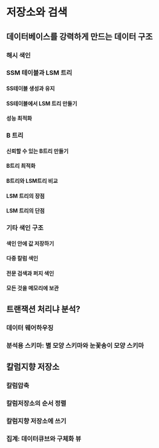 # 저장소와 검색
## 데이터베이스를 강력하게 만드는 데이터 구조

### 해시 색인
### SSM 테이블과 LSM 트리
#### SS테이블 생성과 유지
#### SS테이블에서 LSM 트리 만들기
#### 성능 최적화

### B 트리
#### 신뢰할 수 있는 B트리 만들기
#### B트리 최적화
#### B트리와 LSM트리 비교
#### LSM 트리의 장점
#### LSM 트리의 단점

### 기타 색인 구조
#### 색인 안에 값 저장하기
#### 다중 칼럼 색인
#### 전문 검색과 퍼지 색인
#### 모든 것을 메모리에 보관


## 트랜잭션 처리냐 분석?

### 데이터 웨어하우징
### 분석용 스키마: 별 모양 스키마와 눈꽃송이 모양 스키마

##  칼럼지향 저장소

### 칼럼압축
### 칼럼저장소의 순서 정렬
### 칼럼지향 저장소에 쓰기
### 집계: 데이터큐브와 구체화 뷰

